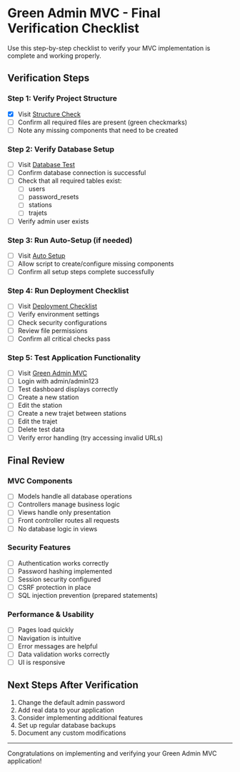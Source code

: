 # Green Admin MVC - Final Verification Checklist

Use this step-by-step checklist to verify your MVC implementation is complete and working properly.

## Verification Steps

### Step 1: Verify Project Structure
- [x] Visit [Structure Check](http://localhost/green-admin-mvc/structure-check.php)
- [ ] Confirm all required files are present (green checkmarks)
- [ ] Note any missing components that need to be created

### Step 2: Verify Database Setup
- [ ] Visit [Database Test](http://localhost/green-admin-mvc/db-test.php)
- [ ] Confirm database connection is successful
- [ ] Check that all required tables exist:
  - [ ] users
  - [ ] password_resets
  - [ ] stations
  - [ ] trajets
- [ ] Verify admin user exists

### Step 3: Run Auto-Setup (if needed)
- [ ] Visit [Auto Setup](http://localhost/green-admin-mvc/auto-setup.php)
- [ ] Allow script to create/configure missing components
- [ ] Confirm all setup steps complete successfully

### Step 4: Run Deployment Checklist
- [ ] Visit [Deployment Checklist](http://localhost/green-admin-mvc/deploy-checklist.php)
- [ ] Verify environment settings
- [ ] Check security configurations
- [ ] Review file permissions
- [ ] Confirm all critical checks pass

### Step 5: Test Application Functionality
- [ ] Visit [Green Admin MVC](http://localhost/green-admin-mvc/)
- [ ] Login with admin/admin123
- [ ] Test dashboard displays correctly
- [ ] Create a new station
- [ ] Edit the station
- [ ] Create a new trajet between stations
- [ ] Edit the trajet
- [ ] Delete test data
- [ ] Verify error handling (try accessing invalid URLs)

## Final Review

### MVC Components
- [ ] Models handle all database operations
- [ ] Controllers manage business logic
- [ ] Views handle only presentation
- [ ] Front controller routes all requests
- [ ] No database logic in views

### Security Features
- [ ] Authentication works correctly
- [ ] Password hashing implemented
- [ ] Session security configured
- [ ] CSRF protection in place
- [ ] SQL injection prevention (prepared statements)

### Performance & Usability
- [ ] Pages load quickly
- [ ] Navigation is intuitive
- [ ] Error messages are helpful
- [ ] Data validation works correctly
- [ ] UI is responsive

## Next Steps After Verification

1. Change the default admin password
2. Add real data to your application
3. Consider implementing additional features
4. Set up regular database backups
5. Document any custom modifications

---

Congratulations on implementing and verifying your Green Admin MVC application!

